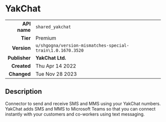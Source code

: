 # YakChat
| | |
|-:|-|
|**API name**|`shared_yakchat`|
|**Tier**|Premium|
|**Version**|`u/shgogna/version-mismatches-special-train\1.0.1670.3520`|
|**Publisher**|**YakChat Ltd.**|
|**Created**|Thu Apr 14 2022|
|**Changed**|Tue Nov 28 2023|

## Description
Connector to send and receive SMS and MMS using your YakChat numbers. YakChat adds SMS and MMS to Microsoft Teams so that you can connect instantly with your customers and co-workers using text messaging.
